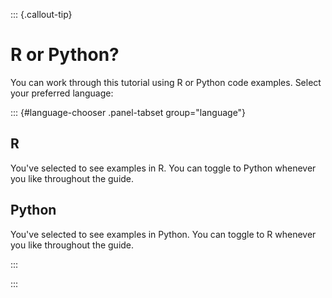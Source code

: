 ::: {.callout-tip}

# R or Python?

You can work through this tutorial using R or Python code examples. 
Select your preferred language:

::: {#language-chooser .panel-tabset group="language"} 

## R

You've selected to see examples in R. You can toggle to Python whenever you like throughout the guide.

## Python

You've selected to see examples in Python. You can toggle to R whenever you like throughout the guide.

:::

:::